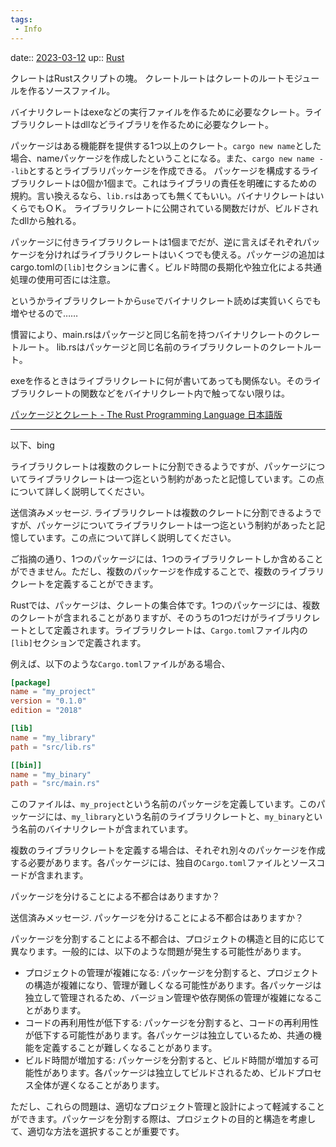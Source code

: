 ```yaml
---
tags:
 - Info
---
```


date:: [2023-03-12](/Daily_Note/2023-03-12.md)
up:: [Rust](../Bar/Program/Rust.md)

クレートはRustスクリプトの塊。
クレートルートはクレートのルートモジュールを作るソースファイル。

バイナリクレートはexeなどの実行ファイルを作るために必要なクレート。ライブラリクレートはdllなどライブラリを作るために必要なクレート。

パッケージはある機能群を提供する1つ以上のクレート。`cargo new name`とした場合、nameパッケージを作成したということになる。また、`cargo new name --lib`とするとライブラリパッケージを作成できる。
パッケージを構成するライブラリクレートは0個か1個まで。これはライブラリの責任を明確にするための規約。言い換えるなら、`lib.rs`はあっても無くてもいい。バイナリクレートはいくらでもＯＫ。
ライブラリクレートに公開されている関数だけが、ビルドされたdllから触れる。

パッケージに付きライブラリクレートは1個までだが、逆に言えばそれぞれパッケージを分ければライブラリクレートはいくつでも使える。パッケージの追加はcargo.tomlの`[lib]`セクションに書く。ビルド時間の長期化や独立化による共通処理の使用可否には注意。

というかライブラリクレートから`use`でバイナリクレート読めば実質いくらでも増やせるので……

慣習により、main.rsはパッケージと同じ名前を持つバイナリクレートのクレートルート。
lib.rsはパッケージと同じ名前のライブラリクレートのクレートルート。

exeを作るときはライブラリクレートに何が書いてあっても関係ない。そのライブラリクレートの関数などをバイナリクレート内で触ってない限りは。


[パッケージとクレート - The Rust Programming Language 日本語版](https://doc.rust-jp.rs/book-ja/ch07-01-packages-and-crates.html)


---

以下、bing


ライブラリクレートは複数のクレートに分割できるようですが、パッケージについてライブラリクレートは一つ迄という制約があったと記憶しています。この点について詳しく説明してください。

送信済みメッセージ. ライブラリクレートは複数のクレートに分割できるようですが、パッケージについてライブラリクレートは一つ迄という制約があったと記憶しています。この点について詳しく説明してください。

ご指摘の通り、1つのパッケージには、1つのライブラリクレートしか含めることができません。ただし、複数のパッケージを作成することで、複数のライブラリクレートを定義することができます。

Rustでは、パッケージは、クレートの集合体です。1つのパッケージには、複数のクレートが含まれることがありますが、そのうちの1つだけがライブラリクレートとして定義されます。ライブラリクレートは、`Cargo.toml`ファイル内の`[lib]`セクションで定義されます。

例えば、以下のような`Cargo.toml`ファイルがある場合、

```toml
[package]
name = "my_project"
version = "0.1.0"
edition = "2018"

[lib]
name = "my_library"
path = "src/lib.rs"

[[bin]]
name = "my_binary"
path = "src/main.rs"
```

このファイルは、`my_project`という名前のパッケージを定義しています。このパッケージには、`my_library`という名前のライブラリクレートと、`my_binary`という名前のバイナリクレートが含まれています。

複数のライブラリクレートを定義する場合は、それぞれ別々のパッケージを作成する必要があります。各パッケージには、独自の`Cargo.toml`ファイルとソースコードが含まれます。

パッケージを分けることによる不都合はありますか？

送信済みメッセージ. パッケージを分けることによる不都合はありますか？

パッケージを分割することによる不都合は、プロジェクトの構造と目的に応じて異なります。一般的には、以下のような問題が発生する可能性があります。

-   プロジェクトの管理が複雑になる: パッケージを分割すると、プロジェクトの構造が複雑になり、管理が難しくなる可能性があります。各パッケージは独立して管理されるため、バージョン管理や依存関係の管理が複雑になることがあります。
-   コードの再利用性が低下する: パッケージを分割すると、コードの再利用性が低下する可能性があります。各パッケージは独立しているため、共通の機能を定義することが難しくなることがあります。
-   ビルド時間が増加する: パッケージを分割すると、ビルド時間が増加する可能性があります。各パッケージは独立してビルドされるため、ビルドプロセス全体が遅くなることがあります。

ただし、これらの問題は、適切なプロジェクト管理と設計によって軽減することができます。パッケージを分割する際は、プロジェクトの目的と構造を考慮して、適切な方法を選択することが重要です。